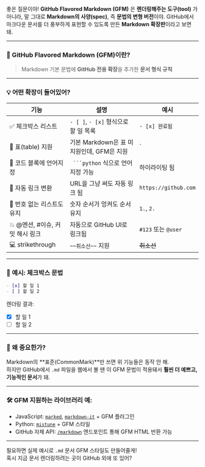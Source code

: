 좋은 질문이야! **GitHub Flavored Markdown (GFM)** 은 **렌더링해주는 도구(tool)** 가 아니라, 말 그대로 **Markdown의 사양(spec)**, 즉 **문법의 변형 버전**이야. GitHub에서 마크다운 문서를 더 풍부하게 표현할 수 있도록 만든 **Markdown 확장판**이라고 보면 돼.

---

### 📌 GitHub Flavored Markdown (GFM)이란?

> Markdown 기본 문법에 **GitHub 전용 확장**을 추가한 **문서 형식 규칙**

---

### 💡 어떤 확장이 들어있어?

| 기능 | 설명 | 예시 |
|------|------|------|
| ✅ 체크박스 리스트 | `- [ ]`, `- [x]` 형식으로 할 일 목록 | `- [x] 완료됨` |
| 🧾 표(table) 지원 | 기본 Markdown은 표 미지원인데, GFM은 지원 | `| 헤더 |` |
| 💬 코드 블록에 언어지정 | ` ```python` 식으로 언어 지정 가능 | 하이라이팅 됨 |
| 🔗 자동 링크 변환 | URL을 그냥 써도 자동 링크 됨 | `https://github.com` |
| 🔢 번호 없는 리스트도 유지 | 숫자 순서가 엉켜도 순서 유지 | `1.`, `2.` |
| 💥 @멘션, #이슈, 커밋 해시 링크 | 자동으로 GitHub UI로 링크됨 | `#123` 또는 `@user` |
| 💻 strikethrough | `~~취소선~~` 지원 | ~~취소선~~ |

---

### 🎯 예시: 체크박스 문법

```markdown
- [x] 할 일 1
- [ ] 할 일 2
```

렌더링 결과:

- [x] 할 일 1  
- [ ] 할 일 2

---

### 🚀 왜 중요한가?

Markdown의 **표준(CommonMark)**만 쓰면 위 기능들은 동작 안 해.  
하지만 GitHub에서 `.md` 파일을 웹에서 볼 땐 이 GFM 문법이 적용돼서 **훨씬 더 예쁘고, 기능적인 문서**가 돼.

---

### 🛠 GFM 지원하는 라이브러리 예:

- JavaScript: [`marked`](https://github.com/markedjs/marked), [`markdown-it`](https://github.com/markdown-it/markdown-it) + GFM 플러그인
- Python: [`mistune`](https://github.com/lepture/mistune) + GFM 스타일
- GitHub 자체 API: [`/markdown`](https://docs.github.com/en/rest/markdown) 엔드포인트 통해 GFM HTML 반환 가능

---

필요하면 실제 예시로 `.md` 문서 GFM 스타일도 만들어줄게!  
혹시 지금 문서 렌더링하려는 곳이 GitHub 외에 또 있어?